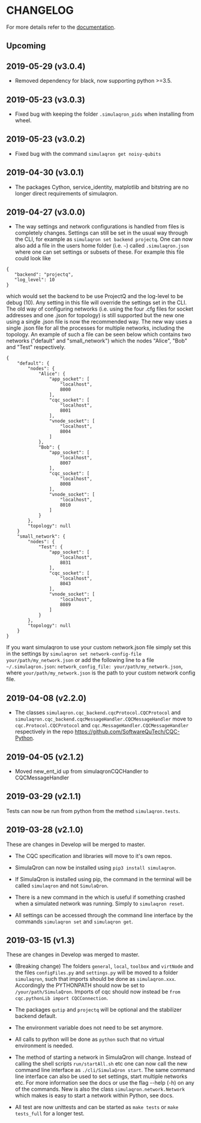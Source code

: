 CHANGELOG
=========

For more details refer to the [documentation](https://softwarequtech.github.io/SimulaQron/html/index.html).

Upcoming
--------

2019-05-29 (v3.0.4)
-------------------
- Removed dependency for black, now supporting python >=3.5.

2019-05-23 (v3.0.3)
-------------------
- Fixed bug with keeping the folder `.simulaqron_pids` when installing from wheel.

2019-05-23 (v3.0.2)
-------------------
- Fixed bug with the command `simulaqron get noisy-qubits`

2019-04-30 (v3.0.1)
-------------------
 - The packages Cython, service_identity, matplotlib and bitstring are no longer direct requirements of simulaqron.

2019-04-27 (v3.0.0)
-------------------
 - The way settings and network configurations is handled from files is completely changes. Settings can still be set in the usual way through the CLI, for example as `simulaqron set backend projectq`. One can now also add a file in the users home folder (i.e. `~`) called `.simulaqron.json` where one can set settings or subsets of these. For example this file could look like
 ```
 {
    "backend": "projectq",
    "log_level": 10
 }
 ```
 which would set the backend to be use ProjectQ and the log-level to be debug (10). Any setting in this file will override the settings set in the CLI.
The old way of configuring networks (i.e. using the four .cfg files for socket addresses and one .json for topology) is still supported but the new one using a single .json file is now the recommended way. The new way uses a single .json file for all the processes for multiple networks, including the topology. An example of such a file can be seen below which contains two networks ("default" and "small_network") which the nodes "Alice", "Bob" and "Test" respectively.
```
{
    "default": {
        "nodes": {
            "Alice": {
                "app_socket": [
                    "localhost",
                    8000
                ],
                "cqc_socket": [
                    "localhost",
                    8001
                ],
                "vnode_socket": [
                    "localhost",
                    8004
                ]
            },
            "Bob": {
                "app_socket": [
                    "localhost",
                    8007
                ],
                "cqc_socket": [
                    "localhost",
                    8008
                ],
                "vnode_socket": [
                    "localhost",
                    8010
                ]
            }
        },
        "topology": null
    }
    "small_network": {
        "nodes": {
            "Test": {
                "app_socket": [
                    "localhost",
                    8031
                ],
                "cqc_socket": [
                    "localhost",
                    8043
                ],
                "vnode_socket": [
                    "localhost",
                    8089
                ]
            }
        },
        "topology": null
    }
}
```
If you want simulaqron to use your custom network.json file simply set this in the settings by `simulaqron set network-config-file your/path/my_network.json` or add the following line to a file `~/.simulaqron.json`: `network_config_file: your/path/my_network.json`, where `your/path/my_network.json` is the path to your custom network config file.

2019-04-08 (v2.2.0)
-------------------
 - The classes `simulaqron.cqc_backend.cqcProtocol.CQCProtocol` and `simulaqron.cqc_backend.cqcMessageHandler.CQCMessageHandler` move to `cqc.Protocol.CQCProtocol` and `cqc.MessageHandler.CQCMessageHandler` respectively in the repo https://github.com/SoftwareQuTech/CQC-Python.


2019-04-05 (v2.1.2)
-------------------
 - Moved new_ent_id up from simulaqronCQCHandler to CQCMessageHandler
 

2019-03-29 (v2.1.1)
-------------------

Tests can now be run from python from the method `simulaqron.tests`.


2019-03-28 (v2.1.0)
-------------------
These are changes in Develop will be merged to master.

 - The CQC specification and libraries will move to it's own repos.

 - SimulaQron can now be installed using `pip3 install simulaqron`.

 - If SimulaQron is installed using pip, the command in the terminal will be called `simulaqron` and not `SimulaQron`.

 - There is a new command in the which is useful if something crashed when a simulated network was running. Simply to `simulaqron reset`.

 - All settings can be accessed through the command line interface by the commands `simulaqron set` and `simulaqron get`.


2019-03-15 (v1.3)
-----------------

These are changes in Develop was merged to master.

- (Breaking change) The folders `general`, `local`, `toolbox` and `virtNode` and the files `configFiles.py` and `settings.py` will be moved to a folder `simulaqron`, such that imports should be done as `simulaqron.xxx`. Accordingly the PYTHONPATH should now be set to `/your/path/SimulaQron`. Imports of cqc should now instead be `from cqc.pythonLib import CQCConnection`.

- The packages `qutip` and `projectq` will be optional and the stabilizer backend default.

- The environment variable does not need to be set anymore.

- All calls to python will be done as `python` such that no virtual environment is needed.

- The method of starting a network in SimulaQron will change. Instead of calling the shell scripts `run/startAll.sh` etc
  one can now call the new command line interface as `./cli/SimulaQron start`. The same command line interface can also be used to set settings, start multiple networks etc. For more information see the docs or use the flag --help (-h) on any of the commands.
  New is also the class `simulaqron.network.Network` which makes is easy to start a network within Python, see docs.
  
- All test are now unittests and can be started as `make tests` or `make tests_full` for a longer test.
